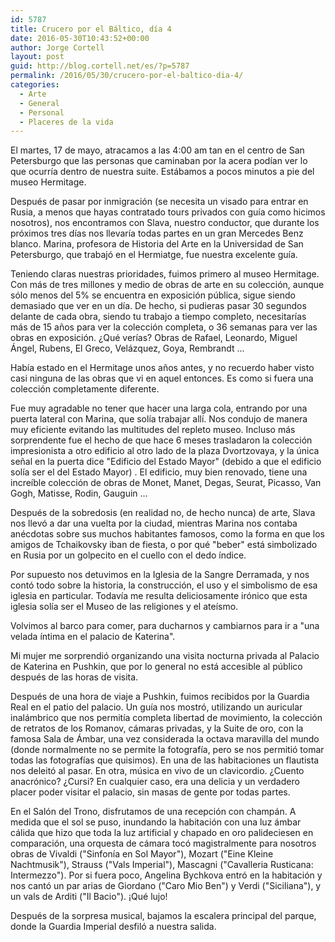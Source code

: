 ```yaml
---
id: 5787
title: Crucero por el Báltico, día 4
date: 2016-05-30T10:43:52+00:00
author: Jorge Cortell
layout: post
guid: http://blog.cortell.net/es/?p=5787
permalink: /2016/05/30/crucero-por-el-baltico-dia-4/
categories:
  - Arte
  - General
  - Personal
  - Placeres de la vida
---
```

El martes, 17 de mayo, atracamos a las 4:00 am tan en el centro de San Petersburgo que las personas que caminaban por la acera podían ver lo que ocurría dentro de nuestra suite. Estábamos a pocos minutos a pie del museo Hermitage.

Después de pasar por inmigración (se necesita un visado para entrar en Rusia, a menos que hayas contratado tours privados con guía como hicimos nosotros), nos encontramos con Slava, nuestro conductor, que durante los próximos tres días nos llevaría todas partes en un gran Mercedes Benz blanco. Marina, profesora de Historia del Arte en la Universidad de San Petersburgo, que trabajó en el Hermiatge, fue nuestra excelente guía.

Teniendo claras nuestras prioridades, fuimos primero al museo Hermitage. Con más de tres millones y medio de obras de arte en su colección, aunque sólo menos del 5% se encuentra en exposición pública, sigue siendo demasiado que ver en un día. De hecho, si pudieras pasar 30 segundos delante de cada obra, siendo tu trabajo a tiempo completo, necesitarías más de 15 años para ver la colección completa, o 36 semanas para ver las obras en exposición. ¿Qué verías? Obras de Rafael, Leonardo, Miguel Ángel, Rubens, El Greco, Velázquez, Goya, Rembrandt ...

Había estado en el Hermitage unos años antes, y no recuerdo haber visto casi ninguna de las obras que vi en aquel entonces. Es como si fuera una colección completamente diferente.

Fue muy agradable no tener que hacer una larga cola, entrando por una puerta lateral con Marina, que solía trabajar allí. Nos condujo de manera muy eficiente evitando las multitudes del repleto museo. Incluso más sorprendente fue el hecho de que hace 6 meses trasladaron la colección impresionista a otro edificio al otro lado de la plaza Dvortzovaya, y la única señal en la puerta dice "Edificio del Estado Mayor" (debido a que el edificio solía ser el del Estado Mayor) . El edificio, muy bien renovado, tiene una increíble colección de obras de Monet, Manet, Degas, Seurat, Picasso, Van Gogh, Matisse, Rodin, Gauguin ...

Después de la sobredosis (en realidad no, de hecho nunca) de arte, Slava nos llevó a dar una vuelta por la ciudad, mientras Marina nos contaba anécdotas sobre sus muchos habitantes famosos, como la forma en que los amigos de Tchaikovsky iban de fiesta, o por qué "beber" está simbolizado en Rusia por un golpecito en el cuello con el dedo índice.

Por supuesto nos detuvimos en la Iglesia de la Sangre Derramada, y nos contó todo sobre la historia, la construcción, el uso y el simbolismo de esa iglesia en particular. Todavía me resulta deliciosamente irónico que esta iglesia solía ser el Museo de las religiones y el ateísmo.

Volvimos al barco para comer, para ducharnos y cambiarnos para ir a "una velada íntima en el palacio de Katerina".

Mi mujer me sorprendió organizando una visita nocturna privada al Palacio de Katerina en Pushkin, que por lo general no está accesible al público después de las horas de visita.

Después de una hora de viaje a Pushkin, fuimos recibidos por la Guardia Real en el patio del palacio. Un guía nos mostró, utilizando un auricular inalámbrico que nos permitía completa libertad de movimiento, la colección de retratos de los Romanov, cámaras privadas, y la Suite de oro, con la famosa Sala de Ámbar, una vez considerada la octava maravilla del mundo (donde normalmente no se permite la fotografía, pero se nos permitió tomar todas las fotografías que quisimos). En una de las habitaciones un flautista nos deleitó al pasar. En otra, música en vivo de un clavicordio. ¿Cuento anacrónico? ¿Cursi? En cualquier caso, era una delicia y un verdadero placer poder visitar el palacio, sin masas de gente por todas partes.

En el Salón del Trono, disfrutamos de una recepción con champán. A medida que el sol se puso, inundando la habitación con una luz ámbar cálida que hizo que toda la luz artificial y chapado en oro palideciesen en comparación, una orquesta de cámara tocó magistralmente para nosotros obras de Vivaldi ("Sinfonía en Sol Mayor"), Mozart ("Eine Kleine Nachtmusik"), Strauss ("Vals Imperial"), Mascagni ("Cavalleria Rusticana: Intermezzo"). Por si fuera poco, Angelina Bychkova entró en la habitación y nos cantó un par arias de Giordano ("Caro Mio Ben") y Verdi ("Siciliana"), y un vals de Arditi ("Il Bacio"). ¡Qué lujo!

Después de la sorpresa musical, bajamos la escalera principal del parque, donde la Guardia Imperial desfiló a nuestra salida.